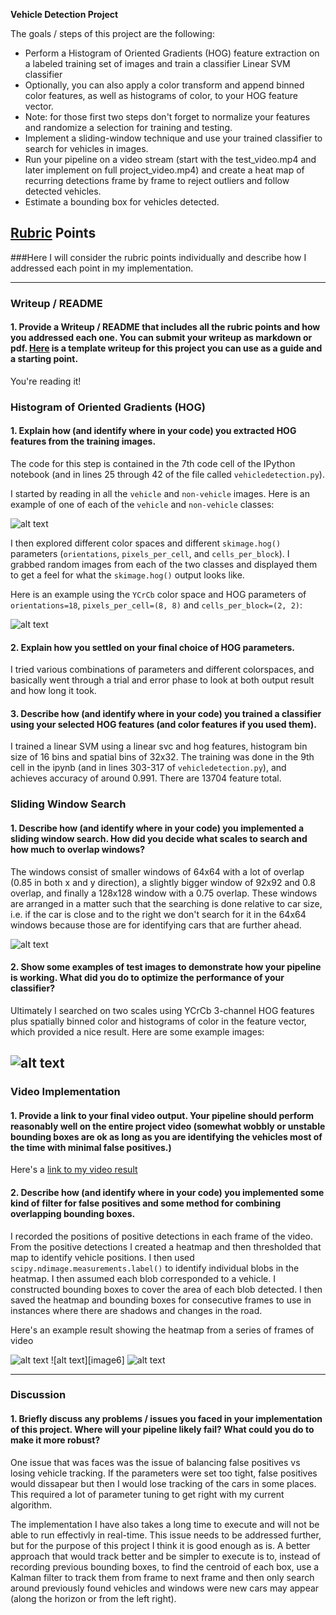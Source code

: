
**Vehicle Detection Project**

The goals / steps of this project are the following:

* Perform a Histogram of Oriented Gradients (HOG) feature extraction on a labeled training set of images and train a classifier Linear SVM classifier
* Optionally, you can also apply a color transform and append binned color features, as well as histograms of color, to your HOG feature vector. 
* Note: for those first two steps don't forget to normalize your features and randomize a selection for training and testing.
* Implement a sliding-window technique and use your trained classifier to search for vehicles in images.
* Run your pipeline on a video stream (start with the test_video.mp4 and later implement on full project_video.mp4) and create a heat map of recurring detections frame by frame to reject outliers and follow detected vehicles.
* Estimate a bounding box for vehicles detected.

[//]: # (Image References)
[image1]: ./examples/car_not_car.png
[image2]: ./examples/HOG_example.jpg
[image3]: ./examples/sliding_windows.jpg
[image4]: ./examples/sliding_window.jpg
[image5]: ./output_images/detectionexample1.jpg
[image5]: ./output_images/detectionexample2.jpg
[image7]: ./output_images/detectionexample3.jpg
[video1]: ./project_video.mp4

## [Rubric](https://review.udacity.com/#!/rubrics/513/view) Points
###Here I will consider the rubric points individually and describe how I addressed each point in my implementation.  

---
### Writeup / README

#### 1. Provide a Writeup / README that includes all the rubric points and how you addressed each one.  You can submit your writeup as markdown or pdf.  [Here](https://github.com/udacity/CarND-Vehicle-Detection/blob/master/writeup_template.md) is a template writeup for this project you can use as a guide and a starting point.  

You're reading it!

### Histogram of Oriented Gradients (HOG)

#### 1. Explain how (and identify where in your code) you extracted HOG features from the training images.

The code for this step is contained in the 7th code cell of the IPython notebook (and in lines 25 through 42 of the file called `vehicledetection.py`).  

I started by reading in all the `vehicle` and `non-vehicle` images.  Here is an example of one of each of the `vehicle` and `non-vehicle` classes:

![alt text][image1]

I then explored different color spaces and different `skimage.hog()` parameters (`orientations`, `pixels_per_cell`, and `cells_per_block`).  I grabbed random images from each of the two classes and displayed them to get a feel for what the `skimage.hog()` output looks like.

Here is an example using the `YCrCb` color space and HOG parameters of `orientations=18`, `pixels_per_cell=(8, 8)` and `cells_per_block=(2, 2)`:


![alt text][image2]

#### 2. Explain how you settled on your final choice of HOG parameters.

I tried various combinations of parameters and different colorspaces, and basically went through a trial and error phase to look at both output result and how long it took. 

#### 3. Describe how (and identify where in your code) you trained a classifier using your selected HOG features (and color features if you used them).

I trained a linear SVM using a linear svc and hog features, histogram bin size of 16 bins and spatial bins of 32x32. The training was done in the 9th cell in the ipynb (and in lines 303-317 of `vehicledetection.py`), and achieves accuracy of around 0.991. There are 13704 feature total.

### Sliding Window Search

#### 1. Describe how (and identify where in your code) you implemented a sliding window search.  How did you decide what scales to search and how much to overlap windows?

The windows consist of smaller windows of 64x64 with a lot of overlap (0.85 in both x and y direction), a slightly bigger window of 92x92 and 0.8 overlap, and finally a 128x128 window with a 0.75 overlap. These windows are arranged in a matter such that the searching is done relative to car size, i.e. if the car is close and to the right we don't search for it in the 64x64 windows because those are for identifying cars that are further ahead.

![alt text][image3]

#### 2. Show some examples of test images to demonstrate how your pipeline is working.  What did you do to optimize the performance of your classifier?

Ultimately I searched on two scales using YCrCb 3-channel HOG features plus spatially binned color and histograms of color in the feature vector, which provided a nice result.  Here are some example images:

![alt text][image4]
---

### Video Implementation

#### 1. Provide a link to your final video output.  Your pipeline should perform reasonably well on the entire project video (somewhat wobbly or unstable bounding boxes are ok as long as you are identifying the vehicles most of the time with minimal false positives.)
Here's a [link to my video result](./project_video.mp4)


#### 2. Describe how (and identify where in your code) you implemented some kind of filter for false positives and some method for combining overlapping bounding boxes.

I recorded the positions of positive detections in each frame of the video.  From the positive detections I created a heatmap and then thresholded that map to identify vehicle positions.  I then used `scipy.ndimage.measurements.label()` to identify individual blobs in the heatmap.  I then assumed each blob corresponded to a vehicle.  I constructed bounding boxes to cover the area of each blob detected. I then saved the heatmap and bounding boxes for consecutive frames to use in instances where there are shadows and changes in the road.   

Here's an example result showing the heatmap from a series of frames of video

![alt text][image5]
![alt text][image6]
![alt text][image7]

---

### Discussion

#### 1. Briefly discuss any problems / issues you faced in your implementation of this project.  Where will your pipeline likely fail?  What could you do to make it more robust?

One issue that was faces was the issue of balancing false positives vs losing vehicle tracking. If the parameters were set too tight, false positives would dissapear but then I would lose tracking of the cars in some places. This required a lot of parameter tuning to get right with my current algorithm.

The implementation I have also takes a long time to execute and will not be able to run effectivly in real-time. This issue needs to be addressed further, but for the purpose of this project I think it is good enough as is. A better approach that would track better and be simpler to execute is to, instead of recording previous bounding boxes, to find the centroid of each box, use a Kalman filter to track them from frame to next frame and then only search around previously found vehicles and windows were new cars may appear (along the horizon or from the left right).
